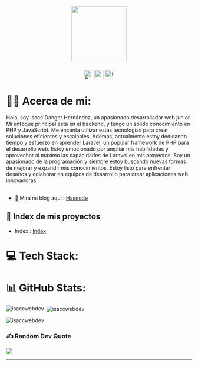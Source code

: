 <div align="center">
  <img height="150" src="https://camo.githubusercontent.com/62da68eb62b1e5f175f7d1f0191dd89a653d7908feb22d37d4a0ab07365d6791/68747470733a2f2f6d656469612e67697068792e636f6d2f6d656469612f4d3967624264396e6244724f5475314d71782f67697068792e676966"  />
</div>

###

<div align="center">
  <img src="https://img.shields.io/static/v1?message=Backend-Developer&logo=DevTo&label=&color=000000&logoColor=white&labelColor=&style=for-the-badge" height="25" alt="Dev.To logo"  />
  <img src="https://img.shields.io/static/v1?message=Reddit&logo=reddit&label=&color=FF0000&logoColor=white&labelColor=&style=for-the-badge" height="25" alt="reddit logo"  />
  <img src="https://img.shields.io/static/v1?message=Twitter&logo=twitter&label=&color=1DA1F2&logoColor=white&labelColor=&style=for-the-badge" height="25" alt="twitter logo"  />
</div>

###

# 👩‍💻 Acerca de mi:
Hola, soy Isacc Danger Hernández, un apasionado desarrollador web junior. Mi enfoque principal está en el backend, y tengo un sólido conocimiento en PHP y JavaScript. Me encanta utilizar estas tecnologías para crear soluciones eficientes y escalables. Además, actualmente estoy dedicando tiempo y esfuerzo en aprender Laravel, un popular framework de PHP para el desarrollo web. Estoy emocionado por ampliar mis habilidades y aprovechar al máximo las capacidades de Laravel en mis proyectos. Soy un apasionado de la programación y siempre estoy buscando nuevas formas de mejorar y expandir mis conocimientos. Estoy listo para enfrentar desafíos y colaborar en equipos de desarrollo para crear aplicaciones web innovadoras.<br><br>

- 📝 Mira mi blog aqui : [Hasnode](https://hashnode.com/@isaccdevblog.hashnode.dev)



## 💫 Index de mis proyectos
- Index : [Index](https://isaccwebdev.github.io/index.github.io/)


# 💻 Tech Stack:



# 📊 GitHub Stats:
<p><img align="left" src="https://github-readme-stats.vercel.app/api/top-langs?username=isaccwebdev&show_icons=true&locale=en&layout=compact" alt="isaccwebdev" /></p>

<p>&nbsp;<img align="center" src="https://github-readme-stats.vercel.app/api?username=isaccwebdev&show_icons=true&locale=en" alt="isaccwebdev" /></p>

<p><img align="center" src="https://github-readme-streak-stats.herokuapp.com/?user=isaccwebdev&" alt="isaccwebdev" /></p>



### ✍️ Random Dev Quote
![](https://quotes-github-readme.vercel.app/api?type=horizontal&theme=radical)

---
